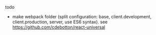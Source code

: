 todo

* make webpack folder (split configuration: base, client.development, client.production, server, use ES6 syntax). see https://github.com/cdebotton/react-universal

